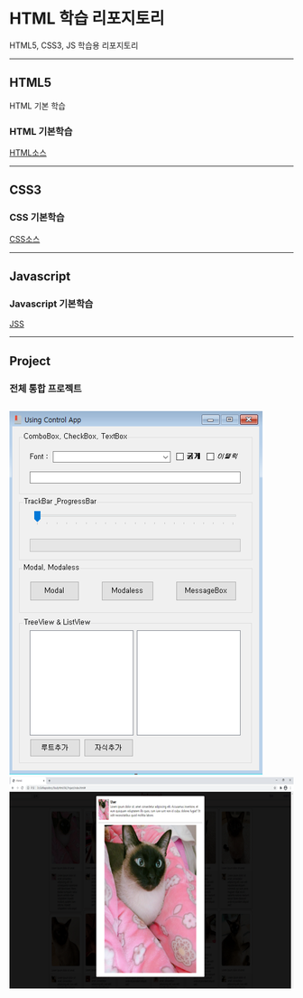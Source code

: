 # HTML 학습 리포지토리
HTML5, CSS3, JS 학습용 리포지토리

-------------------------------
## HTML5
HTML 기본 학습

### HTML 기본학습 <br>
[HTML소스](https://github.com/KImHayun/StudyHtml/tree/main/01_HTML)

-------------------------------

## CSS3

### CSS 기본학습 <br>
[CSS소스](https://github.com/KImHayun/StudyHtml/tree/main/02_CSS)

-------------------------------

## Javascript

### Javascript 기본학습
[JSS](https://github.com/KImHayun/StudyHtml/tree/main/03_Javascript)


-------------------------------

## Project

### 전체 통합 프로젝트 <br>
![결과물](https://github.com/KImHayun/StudyCSharp21/blob/main/result_images/result_01.PNG) <br>
![결과물](https://github.com/KimHayun/StudyHtml/blob/main/ref_images/result_02.png)
--------------------------------
